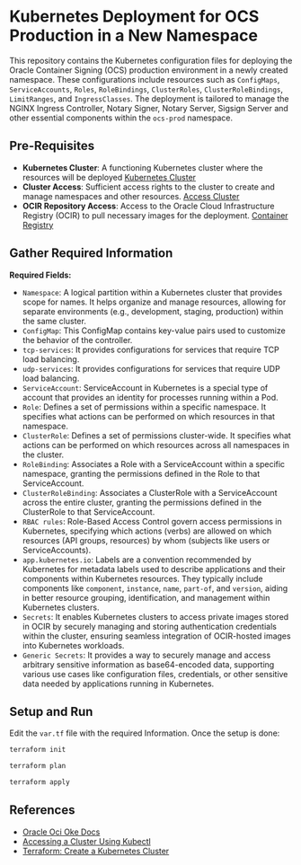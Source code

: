 # Kubernetes Deployment for OCS Production in a New Namespace

This repository contains the Kubernetes configuration files for deploying the Oracle Container Signing (OCS) production environment in a newly created namespace. These configurations include resources such as `ConfigMaps`, `ServiceAccounts`, `Roles`, `RoleBindings`, `ClusterRoles`, `ClusterRoleBindings`, `LimitRanges`, and `IngressClasses`. The deployment is tailored to manage the NGINX Ingress Controller, Notary Signer, Notary Server, Sigsign Server and other essential components within the `ocs-prod` namespace.


## Pre-Requisites
- **Kubernetes Cluster**: A functioning Kubernetes cluster where the resources will be deployed [Kubernetes Cluster](https://docs.oracle.com/en-us/iaas/Content/ContEng/Concepts/contengoverview.htm)
- **Cluster Access**: Sufficient access rights to the cluster to create and manage namespaces and other resources. [Access Cluster](https://docs.oracle.com/en-us/iaas/Content/ContEng/Tasks/contengaccessingclusterkubectl.htm)
- **OCIR Repository Access**: Access to the Oracle Cloud Infrastructure Registry (OCIR) to pull necessary images for the deployment. [Container Registry](https://docs.oracle.com/en-us/iaas/Content/Registry/home.htm)



## Gather Required Information
**Required Fields:**
- `Namespace`: A logical partition within a Kubernetes cluster that provides scope for names. It helps organize and manage resources, allowing for separate environments (e.g., development, staging, production) within the same cluster.
- `ConfigMap`: This ConfigMap contains key-value pairs used to customize the behavior of the controller.
- `tcp-services`: It provides configurations for services that require TCP load balancing.
- `udp-services`: It provides configurations for services that require UDP load balancing.
- `ServiceAccount`: ServiceAccount in Kubernetes is a special type of account that provides an identity for processes running within a Pod.
- `Role`: Defines a set of permissions within a specific namespace. It specifies what actions can be performed on which resources in that namespace.
- `ClusterRole`: Defines a set of permissions cluster-wide. It specifies what actions can be performed on which resources across all namespaces in the cluster.
- `RoleBinding`: Associates a Role with a ServiceAccount within a specific namespace, granting the permissions defined in the Role to that ServiceAccount.
- `ClusterRoleBinding`: Associates a ClusterRole with a ServiceAccount across the entire cluster, granting the permissions defined in the ClusterRole to that ServiceAccount.
- `RBAC rules`: Role-Based Access Control govern access permissions in Kubernetes, specifying which actions (verbs) are allowed on which resources (API groups, resources) by whom (subjects like users or ServiceAccounts).
- `app.kubernetes.io`:  Labels are a convention recommended by Kubernetes for metadata labels used to describe applications and their components within Kubernetes resources. They typically include components like `component`, `instance`, `name`, `part-of`, and `version`, aiding in better resource grouping, identification, and management within Kubernetes clusters.
- `Secrets`: It enables Kubernetes clusters to access private images stored in OCIR by securely managing and storing authentication credentials within the cluster, ensuring seamless integration of OCIR-hosted images into Kubernetes workloads.
- `Generic Secrets`: It provides a way to securely manage and access arbitrary sensitive information as base64-encoded data, supporting various use cases like configuration files, credentials, or other sensitive data needed by applications running in Kubernetes.


## Setup and Run
Edit the `var.tf` file with the required Information.
Once the setup is done:
```bash
terraform init
```
```bash
terraform plan
```
```bash
terraform apply
```

## References
- [Oracle Oci Oke Docs](https://oracle-terraform-modules.github.io/terraform-oci-oke/)
- [Accessing a Cluster Using Kubectl](https://docs.oracle.com/en-us/iaas/Content/ContEng/Tasks/contengaccessingclusterkubectl.htm)
- [Terraform: Create a Kubernetes Cluster](https://docs.oracle.com/en-us/iaas/developer-tutorials/tutorials/tf-cluster/01-summary.htm)

